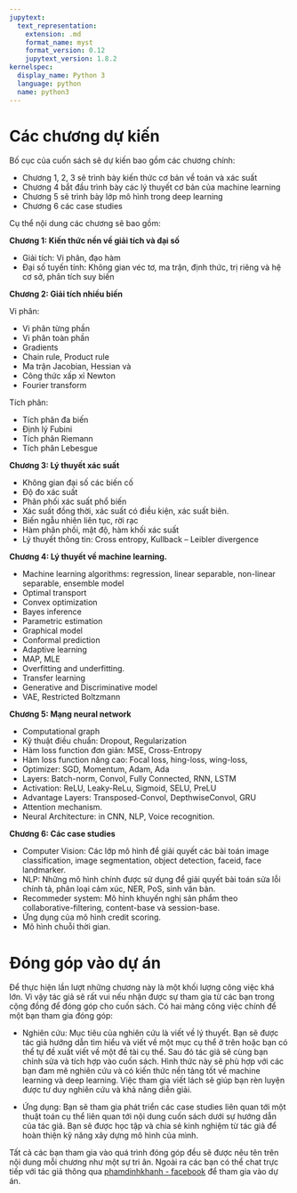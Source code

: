 ```yaml
---
jupytext:
  text_representation:
    extension: .md
    format_name: myst
    format_version: 0.12
    jupytext_version: 1.8.2
kernelspec:
  display_name: Python 3
  language: python
  name: python3
---
```


# Các chương dự kiến

Bố cục của cuốn sách sẽ dự kiến bao gồm các chương chính:

- Chương 1, 2, 3 sẽ trình bày kiến thức cơ bản về toán và xác suất
- Chương 4 bắt đầu trình bày các lý thuyết cơ bản của machine learning
- Chương 5 sẽ trình bày lớp mô hình trong deep learning
- Chương 6 các case studies

Cụ thể nội dung các chương sẽ bao gồm:

**Chương 1: Kiến thức nền về giải tích và đại số**

- Giải tích: Vi phân, đạo hàm
- Đại số tuyến tính: Không gian véc tơ, ma trận, định thức, trị riêng và hệ cơ sở, phân tích suy biến
      
**Chương 2: Giải tích nhiều biến**
    
Vi phân:

- Vi phân từng phần
- Vi phân toàn phần
- Gradients
- Chain rule, Product rule
- Ma trận Jacobian, Hessian và 
- Công thức xấp xỉ Newton
- Fourier transform

Tích phân:

- Tích phân đa biến
- Định lý Fubini
- Tích phân Riemann
- Tích phân Lebesgue
    
      
**Chương 3: Lý thuyết xác suất**

- Không gian đại số các biến cố
- Độ đo xác suất
- Phân phối xác suất phổ biến
- Xác suất đồng thời, xác suất có điều kiện, xác suất biên. 
- Biến ngẫu nhiên liên tục, rời rạc
- Hàm phân phối, mật độ, hàm khối xác suất
- Lý thuyết thông tin: Cross entropy, Kullback – Leibler divergence
    
**Chương 4: Lý thuyết về machine learning.**

- Machine learning algorithms: regression, linear separable, non-linear separable, ensemble model
- Optimal transport
- Convex optimization
- Bayes inference
- Parametric estimation
- Graphical model
- Conformal prediction
- Adaptive learning
- MAP, MLE
- Overfitting and underfitting.
- Transfer learning
- Generative and Discriminative model
- VAE, Restricted Boltzmann

**Chương 5: Mạng neural network**

- Computational graph
- Kỹ thuật điều chuẩn: Dropout, Regularization
- Hàm loss function đơn giản: MSE, Cross-Entropy
- Hàm loss function nâng cao: Focal loss, hing-loss, wing-loss,
- Optimizer: SGD, Momentum, Adam, Ada
- Layers: Batch-norm, Convol, Fully Connected, RNN, LSTM
- Activation: ReLU, Leaky-ReLu, Sigmoid, SELU, PreLU
- Advantage Layers: Transposed-Convol, DepthwiseConvol, GRU
- Attention mechanism.
- Neural Architecture: in CNN, NLP, Voice recognition.

**Chương 6: Các case studies**

- Computer Vision: Các lớp mô hình để giải quyết các bài toán image classification, image segmentation, object detection, faceid, face landmarker.
- NLP: Những mô hình chính được sử dụng để giải quyết bài toán sửa lỗi chính tả, phân loại cảm xúc, NER, PoS, sinh văn bản.  
- Recommeder system: Mô hình khuyến nghị sản phẩm theo collaborative-filtering, content-base và session-base.
- Ứng dụng của mô hình credit scoring.
- Mô hình chuỗi thời gian.

# Đóng góp vào dự án    

Để thực hiện lần lượt những chương này là một khối lượng công việc khá lớn. Vì vậy tác giả sẽ rất vui nếu nhận được sự tham gia từ các bạn trong cộng đồng để đóng góp cho cuốn sách. Có hai mảng công việc chính để một bạn tham gia đóng góp:

- Nghiên cứu: Mục tiêu của nghiên cứu là viết về lý thuyết. Bạn sẽ được tác giả hướng dẫn tìm hiểu và viết về một mục cụ thể ở trên hoặc bạn có thể tự đề xuất viết về một đề tài cụ thể. Sau đó tác giả sẽ cùng bạn chỉnh sửa và tích hợp vào cuốn sách. Hình thức này sẽ phù hợp với các bạn đam mê nghiên cứu và có kiến thức nền tảng tốt về machine learning và deep learning. Việc tham gia viết lách sẽ giúp bạn rèn luyện được tư duy nghiên cứu và khả năng diễn giải.

- Ứng dụng: Bạn sẽ tham gia phát triển các case studies liên quan tới một thuật toán cụ thể liên quan tới nội dung cuốn sách dưới sự hướng dẫn của tác giả. Bạn sẽ được học tập và chia sẻ kinh nghiệm từ tác giả để hoàn thiện kỹ năng xây dựng mô hình của mình.

Tất cả các bạn tham gia vào quá trình đóng góp đều sẽ được nêu tên trên nội dung mỗi chương như một sự tri ân. Ngoài ra các bạn có thể chat trực tiếp với tác giả thông qua [phamdinhkhanh - facebook](https://www.facebook.com/langnhin.anhtrang/) để tham gia vào dự án.
